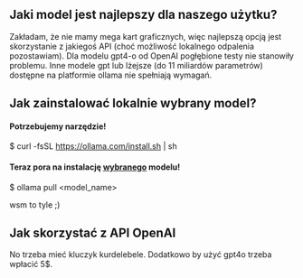 ## Jaki model jest najlepszy dla naszego użytku?

Zakładam, że nie mamy mega kart graficznych, więc najlepszą opcją jest skorzystanie z jakiegoś API (choć możliwość lokalnego odpalenia pozostawiam). Dla modelu gpt4-o od OpenAI pogłębione testy nie stanowiły problemu. Inne modele gpt lub lżejsze (do 11 miliardów parametrów) dostępne na platformie ollama nie spełniają wymagań. 

## Jak zainstalować lokalnie wybrany model?

#### Potrzebujemy narzędzie!
$ curl -fsSL https://ollama.com/install.sh | sh

#### Teraz pora na instalację [wybranego](https://github.com/ollama/ollama?tab=readme-ov-file) modelu!

$ ollama pull <model_name>

wsm to tyle ;)


## Jak skorzystać z API OpenAI

No trzeba mieć kluczyk kurdelebele. Dodatkowo by użyć gpt4o trzeba wpłacić 5$.
